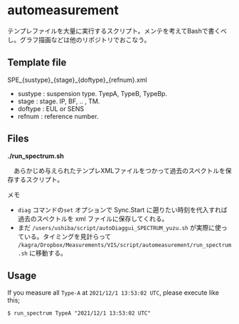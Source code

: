 # automeasurement

テンプレファイルを大量に実行するスクリプト。メンテを考えてBashで書くべし。グラフ描画などは他のリポジトリでおこなう。

## Template file

SPE\_{sustype}\_{stage}\_{doftype}\_{refnum}.xml

 * sustype : suspension type. TyepA, TypeB, TypeBp.
 * stage   : stage. IP, BF, .. , TM.
 * doftype : EUL or SENS
 * refnum  : reference number.


## Files

**./run_spectrum.sh**

　あらかじめ与えられたテンプレXMLファイルをつかって過去のスペクトルを保存するスクリプト。

メモ
 * `diag` コマンドの`set` オプションで Sync.Start に遡りたい時刻を代入すれば過去のスペクトルを xml ファイルに保存してくれる。
 * まだ `/users/ushiba/script/autoDiaggui_SPECTRUM_yuzu.sh` が実際に使っている。タイミングを見計らって `/kagra/Dropbox/Measurements/VIS/script/automeasurement/run_spectrum.sh` に移動する。


## Usage

If you measure all `Type-A` at `2021/12/1 13:53:02 UTC`, please execute like this;

```
$ run_spectrum TypeA "2021/12/1 13:53:02 UTC"
```